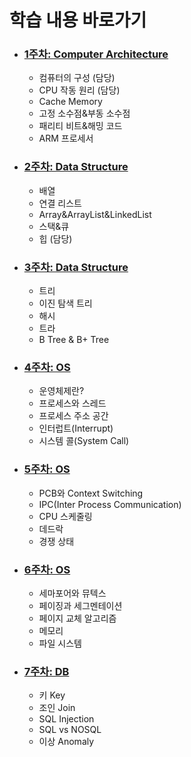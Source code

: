 # 학습 내용 바로가기

- ### [1주차: Computer Architecture](week1/목차.md)

  - 컴퓨터의 구성 (담당)
  - CPU 작동 원리 (담당)
  - Cache Memory
  - 고정 소수점&부동 소수점
  - 패리티 비트&해밍 코드
  - ARM 프로세서

- ### [2주차: Data Structure](week2/목차.md)

  - 배열
  - 연결 리스트
  - Array&ArrayList&LinkedList
  - 스택&큐
  - 힙 (담당)

- ### [3주차: Data Structure](week3/목차.md)

  - 트리
  - 이진 탐색 트리
  - 해시
  - 트라
  - B Tree & B+ Tree

- ### [4주차: OS](week4/목차.md)

  - 운영체제란?
  - 프로세스와 스레드
  - 프로세스 주소 공간
  - 인터럽트(Interrupt)
  - 시스템 콜(System Call)

- ### [5주차: OS](week5/목차.md)
  - PCB와 Context Switching
  - IPC(Inter Process Communication)
  - CPU 스케줄링
  - 데드락
  - 경쟁 상태

- ### [6주차: OS](week6/목차.md)
  - 세마포어와 뮤텍스
  - 페이징과 세그멘테이션
  - 페이지 교체 알고리즘
  - 메모리
  - 파일 시스템

- ### [7주차: DB](week7/목차.md)
  - 키 Key
  - 조인 Join
  - SQL Injection
  - SQL vs NOSQL
  - 이상 Anomaly